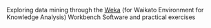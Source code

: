 Exploring data mining through the [Weka](https://ml.cms.waikato.ac.nz/) (for Waikato Environment for Knowledge Analysis) Workbench Software and practical exercises

